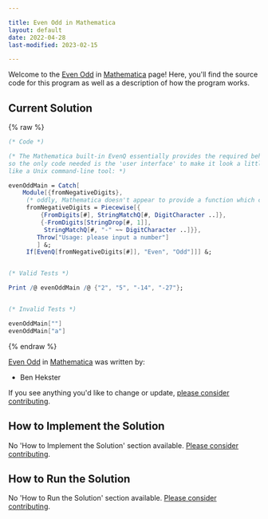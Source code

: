 ```yaml
---

title: Even Odd in Mathematica
layout: default
date: 2022-04-28
last-modified: 2023-02-15

---
```


Welcome to the [Even Odd](https://sampleprograms.io/projects/even-odd) in [Mathematica](https://sampleprograms.io/languages/mathematica) page! Here, you'll find the source code for this program as well as a description of how the program works.

## Current Solution

{% raw %}

```mathematica
(* Code *)

(* The Mathematica built-in EvenQ essentially provides the required behavior;
so the only code needed is the 'user interface' to make it look a little more
like a Unix command-line tool: *)

evenOddMain = Catch[
    Module[{fromNegativeDigits},
     (* oddly, Mathematica doesn't appear to provide a function which can parse strings representing negative integers *)
     fromNegativeDigits = Piecewise[{
         {FromDigits[#], StringMatchQ[#, DigitCharacter ..]},
         {-FromDigits[StringDrop[#, 1]], 
          StringMatchQ[#, "-" ~~ DigitCharacter ..]}},
        Throw["Usage: please input a number"]
        ] &;
     If[EvenQ[fromNegativeDigits[#]], "Even", "Odd"]]] &;


(* Valid Tests *)

Print /@ evenOddMain /@ {"2", "5", "-14", "-27"};


(* Invalid Tests *)

evenOddMain[""]
evenOddMain["a"]
```

{% endraw %}

[Even Odd](https://sampleprograms.io/projects/even-odd) in [Mathematica](https://sampleprograms.io/languages/mathematica) was written by:

- Ben Hekster

If you see anything you'd like to change or update, [please consider contributing](https://github.com/TheRenegadeCoder/sample-programs).

## How to Implement the Solution

No 'How to Implement the Solution' section available. [Please consider contributing](https://github.com/TheRenegadeCoder/sample-programs-website).

## How to Run the Solution

No 'How to Run the Solution' section available. [Please consider contributing](https://github.com/TheRenegadeCoder/sample-programs-website).